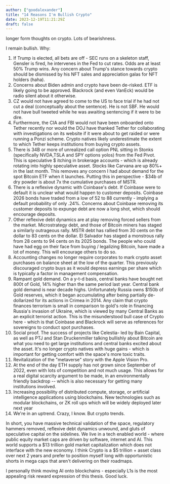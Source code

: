 ```yaml
---
author: ["goodalexander"]
title: "14 Reasons I'm Bullish Crypto"
date: 2023-12-19T11:21:29Z
draft: false
---
```


longer form thoughts on crypto. Lots of bearishness. 

I remain bullish. Why:

1. If Trump is elected, all bets are off - SEC runs on a skeleton staff, Gensler is fired, he intervenes in the Fed to cut rates. Odds are at least 50% Trump wins. Any concern about Trump's stance towards crypto should be dismissed by his NFT sales and appreciation galas for NFT holders (haha).  
2. Concerns about Biden admin and crypto have been de-risked. ETF is likely going to be approved. Blackrock (and even VanEck) would be radio silent about it otherwise.
3. CZ would not have agreed to come to the US to face trial if he had not cut a deal (conceptually about the sentence). He is not SBF. He would not have bull tweeted while he was awaiting sentencing if it were to be dire. 
4. Furthermore, the CIA and FBI would not have been onboarded onto Tether recently nor would the DOJ have thanked Tether for collaborating with investigations on its website if it were about to get raided or were running a Ponzi scheme. Crypto natives likely underestimate the extent to which Tether keeps institutions from buying crypto assets.   
5. There is 34B or more of unrealized call option PNL sitting in Stonks (specifically NVDA,TSLA and SPY options yolos) from the Fed Pivot. This is speculative $ itching in brokerage accounts - which is already rotating into highly speculative asset. Stocks like Carvana are up 80%+ in the last month. This removes any concern I had about demand for the spot Bitcoin ETF when it launches. Putting this in perspective - $34b of dry powder is about 7x the cumulative purchases of MSTR. 
6. There is a reflexive dynamic with Coinbase's debt. If Coinbase were to default it is unclear what would happen to customer deposits. Coinbase 2026 bonds have traded from a low of 52 to 88 currently - implying a default probability of only .24%. Concerns about Coinbase removing its customer deposits to expunge debt are now a long shot, which should encourage deposits. 
7. Other reflexive debt dynamics are at play removing forced sellers from the market. Microstrategy debt, and those of Bitcoin miners has staged a similarly outrageous rally. MSTR debt has rallied from 30 cents on the dollar to 83 cents on the dollar. El Salvador has staged a monstrous rally from 28 cents to 94 cents on its 2025 bonds. The people who could have had egg on their face from buying / legalizing Bitcoin, have made a lot of money. This will encourage others to do so.
8. Accounting changes no longer require corporates to mark crypto asset purchases on balance sheet at the low of the quarter. This previously discouraged crypto buys as it would depress earnings per share which is typically a factor in management compensation. 
9. Rampant gold demand. On a y-t-d basis, central banks have bought net 800t of Gold, 14% higher than the same period last year. Central bank gold demand is near decade highs. Unfortunately Russia owns $150b of Gold reserves, which it began accumulating after being partially de-dollarized for its actions in Crimea in 2014. Any claim that crypto finances terrorism is small in comparison to gold's role in financing Russia's invasion of Ukraine, which is viewed by many Central Banks as an explicit terrorist action. This is the misunderstood bull case of Crypto here - which is that Coinbase and Blackrock will serve as references for sovereigns to conduct spot purchases.
10. Social proof. The success of projects like Celestia- led by Bain Capital, as well as PTJ and Stan Druckenmiller talking bullishly about Bitcoin are what you need to get large institutions and central banks excited about the asset. It's no longer crypto natives with huge gains - which is important for getting comfort with the space's more toxic traits. 
11. Revitalization of the "metaverse" story with the Apple Vision Pro. 
12. At the end of the day ETH supply has not grown since September of 2022, even with lots of competition and not much usage. This allows for a real digital scarcity argument to be made, in an environmentally friendly backdrop -- which is also necessary for getting many institutions involved. 
13. Increasing possibility of distributed compute, storage, or artificial intelligence applications using blockchains. New technologies such as modular blockchains, or ZK roll ups which will be widely deployed later next year  
14. We're in an uptrend. Crazy, I know. But crypto trends. 

In short, you have massive technical validation of the space, regulatory hammers removed, reflexive debt dynamics unwound, and gluts of speculative capital on the sidelines. We live in a tech enabled world - where public equity market caps are driven by software, internet and AI. This world supports a $13 trillion gold market capitalization which does not interface with the new economy. I think Crypto is a $5 trillion + asset class over next 2 years and prefer to position myself long with opportunistic shorts in mega caps that aren't delivering on their roadmaps. 

I personally think moving AI onto blockchains - especially L1s is the most appealing risk reward expression of this thesis. Good luck.
